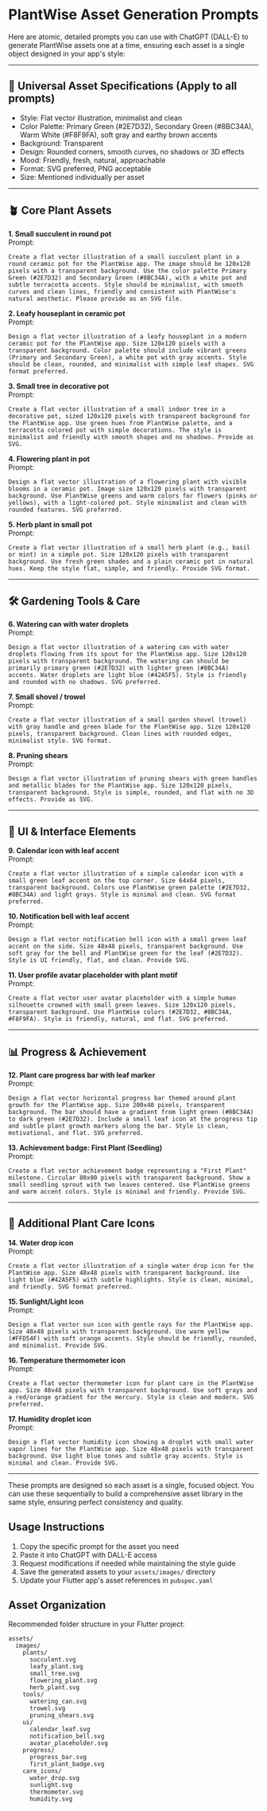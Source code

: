 # PlantWise Asset Generation Prompts

Here are atomic, detailed prompts you can use with ChatGPT (DALL-E) to generate PlantWise assets one at a time, ensuring each asset is a single object designed in your app's style:

---

## 🎨 Universal Asset Specifications (Apply to all prompts)

- Style: Flat vector illustration, minimalist and clean  
- Color Palette: Primary Green (#2E7D32), Secondary Green (#8BC34A), Warm White (#F8F9FA), soft gray and earthy brown accents  
- Background: Transparent  
- Design: Rounded corners, smooth curves, no shadows or 3D effects  
- Mood: Friendly, fresh, natural, approachable  
- Format: SVG preferred, PNG acceptable  
- Size: Mentioned individually per asset  

---

## 🪴 Core Plant Assets

**1. Small succulent in round pot**  
Prompt:  
```
Create a flat vector illustration of a small succulent plant in a round ceramic pot for the PlantWise app. The image should be 120x120 pixels with a transparent background. Use the color palette Primary Green (#2E7D32) and Secondary Green (#8BC34A), with a white pot and subtle terracotta accents. Style should be minimalist, with smooth curves and clean lines, friendly and consistent with PlantWise's natural aesthetic. Please provide as an SVG file.
```

**2. Leafy houseplant in ceramic pot**  
Prompt:  
```
Design a flat vector illustration of a leafy houseplant in a modern ceramic pot for the PlantWise app. Size 120x120 pixels with a transparent background. Color palette should include vibrant greens (Primary and Secondary Green), a white pot with gray accents. Style should be clean, rounded, and minimalist with simple leaf shapes. SVG format preferred.
```

**3. Small tree in decorative pot**  
Prompt:  
```
Create a flat vector illustration of a small indoor tree in a decorative pot, sized 120x120 pixels with transparent background for the PlantWise app. Use green hues from PlantWise palette, and a terracotta colored pot with simple decorations. The style is minimalist and friendly with smooth shapes and no shadows. Provide as SVG.
```

**4. Flowering plant in pot**  
Prompt:  
```
Design a flat vector illustration of a flowering plant with visible blooms in a ceramic pot. Image size 120x120 pixels with transparent background. Use PlantWise greens and warm colors for flowers (pinks or yellows), with a light-colored pot. Style minimalist and clean with rounded features. SVG preferred.
```

**5. Herb plant in small pot**  
Prompt:  
```
Create a flat vector illustration of a small herb plant (e.g., basil or mint) in a simple pot. Size 120x120 pixels with transparent background. Use fresh green shades and a plain ceramic pot in natural hues. Keep the style flat, simple, and friendly. Provide SVG format.
```

---

## 🛠️ Gardening Tools & Care

**6. Watering can with water droplets**  
Prompt:  
```
Design a flat vector illustration of a watering can with water droplets flowing from its spout for the PlantWise app. Size 120x120 pixels with transparent background. The watering can should be primarily primary green (#2E7D32) with lighter green (#8BC34A) accents. Water droplets are light blue (#42A5F5). Style is friendly and rounded with no shadows. SVG preferred.
```

**7. Small shovel / trowel**  
Prompt:  
```
Create a flat vector illustration of a small garden shovel (trowel) with gray handle and green blade for the PlantWise app. Size 120x120 pixels, transparent background. Clean lines with rounded edges, minimalist style. SVG format.
```

**8. Pruning shears**  
Prompt:  
```
Design a flat vector illustration of pruning shears with green handles and metallic blades for the PlantWise app. Size 120x120 pixels, transparent background. Style is simple, rounded, and flat with no 3D effects. Provide as SVG.
```

---

## 📱 UI & Interface Elements

**9. Calendar icon with leaf accent**  
Prompt:  
```
Create a flat vector illustration of a simple calendar icon with a small green leaf accent on the top corner. Size 64x64 pixels, transparent background. Colors use PlantWise green palette (#2E7D32, #8BC34A) and light grays. Style is minimal and clean. SVG format preferred.
```

**10. Notification bell with leaf accent**  
Prompt:  
```
Design a flat vector notification bell icon with a small green leaf accent on the side. Size 48x48 pixels, transparent background. Use soft gray for the bell and PlantWise green for the leaf (#2E7D32). Style is UI friendly, flat, and clean. Provide SVG.
```

**11. User profile avatar placeholder with plant motif**  
Prompt:  
```
Create a flat vector user avatar placeholder with a simple human silhouette crowned with small green leaves. Size 120x120 pixels, transparent background. Use PlantWise colors (#2E7D32, #8BC34A, #F8F9FA). Style is friendly, natural, and flat. SVG preferred.
```

---

## 📊 Progress & Achievement

**12. Plant care progress bar with leaf marker**  
Prompt:  
```
Design a flat vector horizontal progress bar themed around plant growth for the PlantWise app. Size 200x40 pixels, transparent background. The bar should have a gradient from light green (#8BC34A) to dark green (#2E7D32). Include a small leaf icon at the progress tip and subtle plant growth markers along the bar. Style is clean, motivational, and flat. SVG preferred.
```

**13. Achievement badge: First Plant (Seedling)**  
Prompt:  
```
Create a flat vector achievement badge representing a "First Plant" milestone. Circular 80x80 pixels with transparent background. Show a small seedling sprout with two leaves centered. Use PlantWise greens and warm accent colors. Style is minimal and friendly. Provide SVG.
```

---

## 🌱 Additional Plant Care Icons

**14. Water drop icon**  
Prompt:  
```
Create a flat vector illustration of a single water drop icon for the PlantWise app. Size 48x48 pixels with transparent background. Use light blue (#42A5F5) with subtle highlights. Style is clean, minimal, and friendly. SVG format preferred.
```

**15. Sunlight/Light icon**  
Prompt:  
```
Design a flat vector sun icon with gentle rays for the PlantWise app. Size 48x48 pixels with transparent background. Use warm yellow (#FFD54F) with soft orange accents. Style should be friendly, rounded, and minimalist. Provide SVG.
```

**16. Temperature thermometer icon**  
Prompt:  
```
Create a flat vector thermometer icon for plant care in the PlantWise app. Size 48x48 pixels with transparent background. Use soft grays and a red/orange gradient for the mercury. Style is clean and modern. SVG preferred.
```

**17. Humidity droplet icon**  
Prompt:  
```
Design a flat vector humidity icon showing a droplet with small water vapor lines for the PlantWise app. Size 48x48 pixels with transparent background. Use light blue tones and subtle gray accents. Style is minimal and clean. Provide SVG.
```

---

These prompts are designed so each asset is a single, focused object. You can use these sequentially to build a comprehensive asset library in the same style, ensuring perfect consistency and quality.

## Usage Instructions

1. Copy the specific prompt for the asset you need
2. Paste it into ChatGPT with DALL-E access
3. Request modifications if needed while maintaining the style guide
4. Save the generated assets to your `assets/images/` directory
5. Update your Flutter app's asset references in `pubspec.yaml`

## Asset Organization

Recommended folder structure in your Flutter project:
```
assets/
  images/
    plants/
      succulent.svg
      leafy_plant.svg
      small_tree.svg
      flowering_plant.svg
      herb_plant.svg
    tools/
      watering_can.svg
      trowel.svg
      pruning_shears.svg
    ui/
      calendar_leaf.svg
      notification_bell.svg
      avatar_placeholder.svg
    progress/
      progress_bar.svg
      first_plant_badge.svg
    care_icons/
      water_drop.svg
      sunlight.svg
      thermometer.svg
      humidity.svg
```
